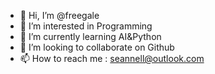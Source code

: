 - 👋 Hi, I’m @freegale
- 👀 I’m interested in Programming
- 🌱 I’m currently learning AI&Python
- 💞️ I’m looking to collaborate on Github
- 📫 How to reach me : seannell@outlook.com

<!---
freegale/freegale is a ✨ special ✨ repository because its `README.md` (this file) appears on your GitHub profile.
You can click the Preview link to take a look at your changes.
--->
